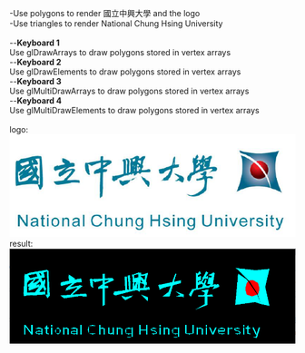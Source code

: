 -Use polygons to render 國立中興大學 and the logo<br/>
-Use triangles to render National Chung Hsing University<br/>
<br/>--**Keyboard 1**<br/>
  Use glDrawArrays to draw polygons stored in vertex arrays<br/>
--**Keyboard 2**<br/>
  Use glDrawElements to draw polygons stored in vertex arrays<br/>
--**Keyboard 3**<br/>
  Use glMultiDrawArrays to draw polygons stored in vertex arrays<br/>
--**Keyboard 4**<br/>
  Use glMultiDrawElements to draw polygons stored in vertex arrays<br/>
<br/>logo:<br/>
![image](https://github.com/kokoming/RENDERING-TECHNIQUES-AND-APPLICATIONS/blob/master/%E6%88%90%E5%9C%96%E6%8A%80%E8%A1%93%E8%88%87%E6%87%89%E7%94%A8%E7%AC%AC2%E6%AC%A1%E4%BD%9C%E6%A5%AD_4104056034_%E6%9F%AF%E5%86%A0%E5%90%8D/%E7%B5%90%E6%9E%9C%E5%9C%96/logo.PNG)
<br/>result:<br/>
![image](https://github.com/kokoming/RENDERING-TECHNIQUES-AND-APPLICATIONS/blob/master/%E6%88%90%E5%9C%96%E6%8A%80%E8%A1%93%E8%88%87%E6%87%89%E7%94%A8%E7%AC%AC2%E6%AC%A1%E4%BD%9C%E6%A5%AD_4104056034_%E6%9F%AF%E5%86%A0%E5%90%8D/%E7%B5%90%E6%9E%9C%E5%9C%96/%E6%88%90%E6%9E%9C%E5%9C%96.PNG)
